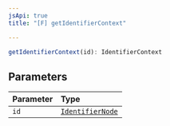 ```yaml
---
jsApi: true
title: "[F] getIdentifierContext"

---
```

```ts
getIdentifierContext(id): IdentifierContext
```

## Parameters

| Parameter | Type |
| :------ | :------ |
| `id` | [`IdentifierNode`](../interfaces/IdentifierNode.md) |
